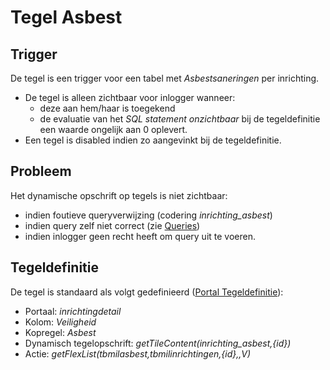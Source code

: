 # Tegel Asbest

## Trigger

De tegel is een trigger voor een tabel met *Asbestsaneringen* per inrichting.

* De tegel is alleen zichtbaar voor inlogger wanneer:
  * deze aan hem/haar is toegekend
  * de evaluatie van het *SQL statement onzichtbaar* bij de tegeldefinitie een waarde ongelijk aan 0 oplevert.
* Een tegel is disabled indien zo aangevinkt bij de tegeldefinitie.

## Probleem

Het dynamische opschrift op tegels is niet zichtbaar:

* indien foutieve queryverwijzing (codering *inrichting_asbest*)
* indien query zelf niet correct (zie [Queries](/instellen_inrichten/queries.md))
* indien inlogger geen recht heeft om query uit te voeren.

## Tegeldefinitie

De tegel is standaard als volgt gedefinieerd ([Portal Tegeldefinitie](/instellen_inrichten/portaldefinitie/portal_tegel.md)):

* Portaal: *inrichtingdetail*
* Kolom: *Veiligheid*
* Kopregel: *Asbest*
* Dynamisch tegelopschrift: *getTileContent(inrichting_asbest,{id})*
* Actie: *getFlexList(tbmilasbest,tbmilinrichtingen,{id},,V)*
